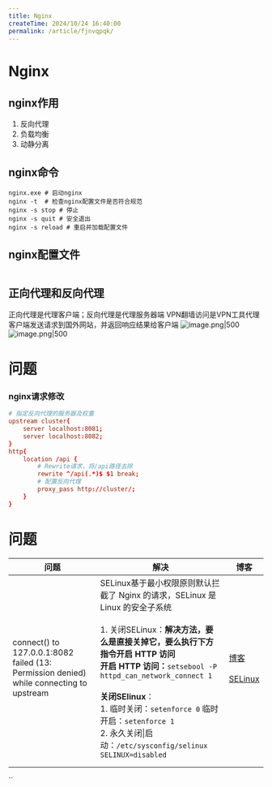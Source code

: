 ```yaml
---
title: Nginx
createTime: 2024/10/24 16:40:00
permalink: /article/fjnvqpqk/
---
```

# Nginx

## nginx作用
1. 反向代理
2. 负载均衡
3. 动静分离
## nginx命令
```shell
nginx.exe # 启动nginx
nginx -t  # 检查nginx配置文件是否符合规范
nginx -s stop # 停止
nginx -s quit # 安全退出
nginx -s reload # 重启并加载配置文件
```

## nginx配置文件
```conf

```

## 正向代理和反向代理
正向代理是代理客户端；反向代理是代理服务器端
VPN翻墙访问是VPN工具代理客户端发送请求到国外网站，并返回响应结果给客户端
![image.png|500](https://raw.gitmirror.com/jiuxi521/typora/master/202403301635785.png)
![image.png|500](https://raw.gitmirror.com/jiuxi521/typora/master/202403301643252.png)

# 问题
### nginx请求修改
```conf
# 指定反向代理的服务器及权重
upstream cluster{
	server localhost:8081;
	server localhost:8082;
}
http{
	location /api {
		# Rewrite请求，将/api路径去除
		rewrite ^/api(.*)$ $1 break;
		# 配置反向代理
		proxy_pass http://cluster/;
	}
}
```


# 问题

| 问题                                                                                      | 解决                                                                                                                                                                                                                                                                                                                   | 博客                                                                                                          |
| --------------------------------------------------------------------------------------- | -------------------------------------------------------------------------------------------------------------------------------------------------------------------------------------------------------------------------------------------------------------------------------------------------------------------- | ----------------------------------------------------------------------------------------------------------- |
| connect() to 127.0.0.1:8082 failed (13: Permission denied) while connecting to upstream | SELinux基于最小权限原则默认拦截了 Nginx 的请求，SELinux 是 Linux 的安全子系统<br><br>1. 关闭SELinux：**解决方法，要么是直接关掉它，要么执行下方指令开启 HTTP 访问**  <br>**开启 HTTP 访问：**`setsebool -P httpd_can_network_connect 1`<br><br>**关闭SElinux**：<br>1. 临时关闭：`setenforce 0`    临时开启：`setenforce 1`<br>2. 永久关闭\|启动：`/etc/sysconfig/selinux   SELINUX=disabled `<br> | [博客](https://blog.csdn.net/m0_50176078/article/details/128097715)<br><br>[SELinux](../计算机网络/SELinux.md)<br> |
|                                                                                         |                                                                                                                                                                                                                                                                                                                      |                                                                                                             |
|                                                                                         |                                                                                                                                                                                                                                                                                                                      |                                                                                                             |

``
